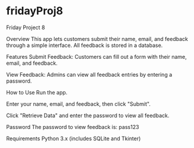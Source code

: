 # fridayProj8
Friday Project 8

Overview
This app lets customers submit their name, email, and feedback through a simple interface. All feedback is stored in a database.

Features
Submit Feedback: Customers can fill out a form with their name, email, and feedback.

View Feedback: Admins can view all feedback entries by entering a password.

How to Use
Run the app.

Enter your name, email, and feedback, then click "Submit".

Click "Retrieve Data" and enter the password to view all feedback.

Password
The password to view feedback is: pass123

Requirements
Python 3.x (includes SQLite and Tkinter)